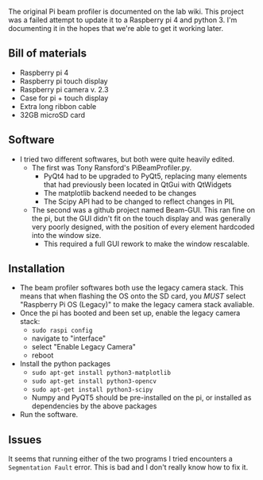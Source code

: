The original Pi beam profiler is documented on the lab wiki. This project was a failed attempt to update it to a Raspberry pi 4 and python 3. I'm documenting it in the hopes that we're able to get it working later. 

## Bill of materials
- Raspberry pi 4
- Raspberry pi touch display
- Raspberry pi camera v. 2.3
- Case for pi + touch display
- Extra long ribbon cable
- 32GB microSD card

## Software
- I tried two different softwares, but both were quite heavily edited. 
	- The first was Tony Ransford's PiBeamProfiler.py. 
		- PyQt4 had to be upgraded to PyQt5, replacing many elements that had previously been located in QtGui with QtWidgets
		- The matplotlib backend needed to be changes
		- The Scipy API had to be changed to reflect changes in PIL
	- The second was a github project named Beam-GUI. This ran fine on the pi, but the GUI didn't fit on the touch display and was generally very poorly designed, with the position of every element hardcoded into the window size. 
		- This required a full GUI rework to make the window rescalable. 


## Installation
- The beam profiler softwares both use the legacy camera stack. This means that when flashing the OS onto the SD card, you *MUST* select "Raspberry Pi OS (Legacy)" to make the legacy camera stack avaliable. 
- Once the pi has booted and been set up, enable the legacy camera stack:
	- `sudo raspi config`
	- navigate to "interface"
	- select "Enable Legacy Camera"
	- reboot
- Install the python packages
	- `sudo apt-get install python3-matplotlib`
	- `sudo apt-get install python3-opencv`
	- `sudo apt-get install python3-scipy`
	- Numpy and PyQT5 should be pre-installed on the pi, or installed as dependencies by the above packages
- Run the software. 

## Issues
It seems that running either of the two programs I tried encounters a `Segmentation Fault` error. This is bad and I don't really know how to fix it. 